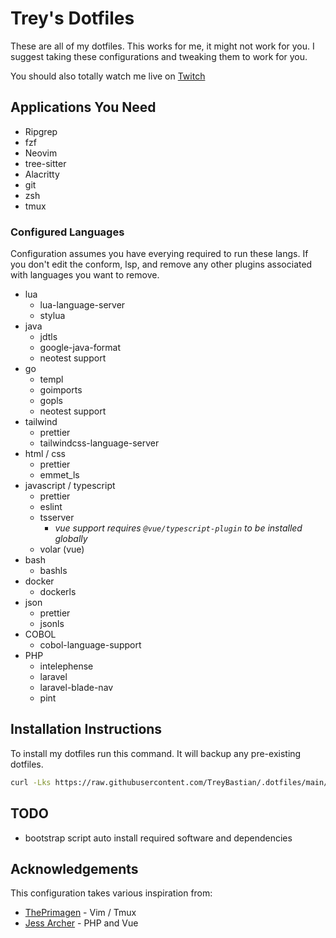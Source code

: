 # Trey's Dotfiles

These are all of my dotfiles. This works for me, it might not work for you.
I suggest taking these configurations and tweaking them to work for you.

You should also totally watch me live on [Twitch](https://twitch.tv/trey_bastian)

## Applications You Need
- Ripgrep
- fzf
- Neovim
- tree-sitter
- Alacritty
- git
- zsh
- tmux

### Configured Languages
   
Configuration assumes you have everying required to run these langs.
If you don't edit the conform, lsp, and remove any other plugins associated with
languages you want to remove.

- lua
  - lua-language-server
  - stylua
- java
  - jdtls
  - google-java-format
  - neotest support
- go
  - templ
  - goimports
  - gopls
  - neotest support
- tailwind
  - prettier
  - tailwindcss-language-server
- html / css
  - prettier
  - emmet_ls
- javascript / typescript
   - prettier
   - eslint
   - tsserver
     - *vue support requires `@vue/typescript-plugin` to be installed globally*
   - volar (vue)
- bash
  - bashls
- docker
  - dockerls
- json
  - prettier
  - jsonls
- COBOL
  - cobol-language-support
- PHP
  - intelephense
  - laravel
  - laravel-blade-nav
  - pint


## Installation Instructions
To install my dotfiles run this command. It will backup any pre-existing dotfiles.

```bash
curl -Lks https://raw.githubusercontent.com/TreyBastian/.dotfiles/main/bootstrap.sh | /bin/bash
```

## TODO
- bootstrap script auto install required software and dependencies

## Acknowledgements
This configuration takes various inspiration from:
- [ThePrimagen](https://github.com/theprimeagen) - Vim / Tmux
- [Jess Archer](https://github.com/jessarcher) - PHP and Vue
